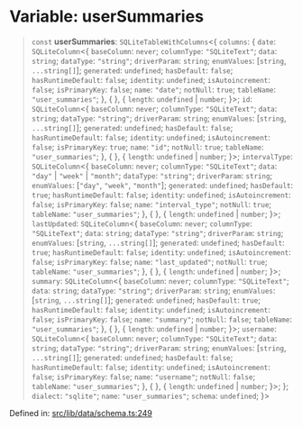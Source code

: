 # Variable: userSummaries

> `const` **userSummaries**: `SQLiteTableWithColumns`\<\{ `columns`: \{ `date`: `SQLiteColumn`\<\{ `baseColumn`: `never`; `columnType`: `"SQLiteText"`; `data`: `string`; `dataType`: `"string"`; `driverParam`: `string`; `enumValues`: \[`string`, `...string[]`\]; `generated`: `undefined`; `hasDefault`: `false`; `hasRuntimeDefault`: `false`; `identity`: `undefined`; `isAutoincrement`: `false`; `isPrimaryKey`: `false`; `name`: `"date"`; `notNull`: `true`; `tableName`: `"user_summaries"`; \}, \{ \}, \{ `length`: `undefined` \| `number`; \}\>; `id`: `SQLiteColumn`\<\{ `baseColumn`: `never`; `columnType`: `"SQLiteText"`; `data`: `string`; `dataType`: `"string"`; `driverParam`: `string`; `enumValues`: \[`string`, `...string[]`\]; `generated`: `undefined`; `hasDefault`: `false`; `hasRuntimeDefault`: `false`; `identity`: `undefined`; `isAutoincrement`: `false`; `isPrimaryKey`: `true`; `name`: `"id"`; `notNull`: `true`; `tableName`: `"user_summaries"`; \}, \{ \}, \{ `length`: `undefined` \| `number`; \}\>; `intervalType`: `SQLiteColumn`\<\{ `baseColumn`: `never`; `columnType`: `"SQLiteText"`; `data`: `"day"` \| `"week"` \| `"month"`; `dataType`: `"string"`; `driverParam`: `string`; `enumValues`: \[`"day"`, `"week"`, `"month"`\]; `generated`: `undefined`; `hasDefault`: `true`; `hasRuntimeDefault`: `false`; `identity`: `undefined`; `isAutoincrement`: `false`; `isPrimaryKey`: `false`; `name`: `"interval_type"`; `notNull`: `true`; `tableName`: `"user_summaries"`; \}, \{ \}, \{ `length`: `undefined` \| `number`; \}\>; `lastUpdated`: `SQLiteColumn`\<\{ `baseColumn`: `never`; `columnType`: `"SQLiteText"`; `data`: `string`; `dataType`: `"string"`; `driverParam`: `string`; `enumValues`: \[`string`, `...string[]`\]; `generated`: `undefined`; `hasDefault`: `true`; `hasRuntimeDefault`: `false`; `identity`: `undefined`; `isAutoincrement`: `false`; `isPrimaryKey`: `false`; `name`: `"last_updated"`; `notNull`: `true`; `tableName`: `"user_summaries"`; \}, \{ \}, \{ `length`: `undefined` \| `number`; \}\>; `summary`: `SQLiteColumn`\<\{ `baseColumn`: `never`; `columnType`: `"SQLiteText"`; `data`: `string`; `dataType`: `"string"`; `driverParam`: `string`; `enumValues`: \[`string`, `...string[]`\]; `generated`: `undefined`; `hasDefault`: `true`; `hasRuntimeDefault`: `false`; `identity`: `undefined`; `isAutoincrement`: `false`; `isPrimaryKey`: `false`; `name`: `"summary"`; `notNull`: `false`; `tableName`: `"user_summaries"`; \}, \{ \}, \{ `length`: `undefined` \| `number`; \}\>; `username`: `SQLiteColumn`\<\{ `baseColumn`: `never`; `columnType`: `"SQLiteText"`; `data`: `string`; `dataType`: `"string"`; `driverParam`: `string`; `enumValues`: \[`string`, `...string[]`\]; `generated`: `undefined`; `hasDefault`: `false`; `hasRuntimeDefault`: `false`; `identity`: `undefined`; `isAutoincrement`: `false`; `isPrimaryKey`: `false`; `name`: `"username"`; `notNull`: `false`; `tableName`: `"user_summaries"`; \}, \{ \}, \{ `length`: `undefined` \| `number`; \}\>; \}; `dialect`: `"sqlite"`; `name`: `"user_summaries"`; `schema`: `undefined`; \}\>

Defined in: [src/lib/data/schema.ts:249](https://github.com/elizaOS/elizaos.github.io/blob/4810f50019028b92f4f2a0ac31323fd787c7f288/src/lib/data/schema.ts#L249)
